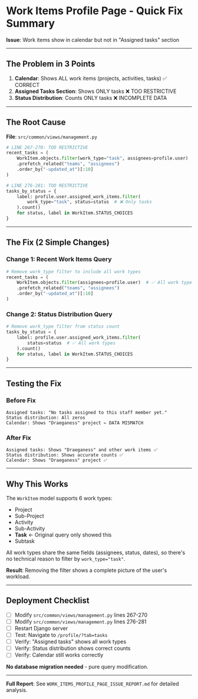 # Work Items Profile Page - Quick Fix Summary

**Issue**: Work items show in calendar but not in "Assigned tasks" section

---

## The Problem in 3 Points

1. **Calendar**: Shows ALL work items (projects, activities, tasks) ✅ CORRECT
2. **Assigned Tasks Section**: Shows ONLY tasks ❌ TOO RESTRICTIVE
3. **Status Distribution**: Counts ONLY tasks ❌ INCOMPLETE DATA

---

## The Root Cause

**File**: `src/common/views/management.py`

```python
# LINE 267-270: TOO RESTRICTIVE
recent_tasks = (
    WorkItem.objects.filter(work_type="task", assignees=profile.user)  # ❌ Only tasks
    .prefetch_related("teams", "assignees")
    .order_by("-updated_at")[:10]
)

# LINE 276-281: TOO RESTRICTIVE
tasks_by_status = {
    label: profile.user.assigned_work_items.filter(
        work_type="task", status=status  # ❌ Only tasks
    ).count()
    for status, label in WorkItem.STATUS_CHOICES
}
```

---

## The Fix (2 Simple Changes)

### Change 1: Recent Work Items Query

```python
# Remove work_type filter to include all work types
recent_tasks = (
    WorkItem.objects.filter(assignees=profile.user)  # ✅ All work types
    .prefetch_related("teams", "assignees")
    .order_by("-updated_at")[:10]
)
```

### Change 2: Status Distribution Query

```python
# Remove work_type filter from status count
tasks_by_status = {
    label: profile.user.assigned_work_items.filter(
        status=status  # ✅ All work types
    ).count()
    for status, label in WorkItem.STATUS_CHOICES
}
```

---

## Testing the Fix

### Before Fix
```
Assigned tasks: "No tasks assigned to this staff member yet."
Status distribution: All zeros
Calendar: Shows "Draeganess" project ← DATA MISMATCH
```

### After Fix
```
Assigned tasks: Shows "Draeganess" and other work items ✅
Status distribution: Shows accurate counts ✅
Calendar: Shows "Draeganess" project ✅
```

---

## Why This Works

The `WorkItem` model supports 6 work types:
- Project
- Sub-Project
- Activity
- Sub-Activity
- **Task** ← Original query only showed this
- Subtask

All work types share the same fields (assignees, status, dates), so there's no technical reason to filter by `work_type="task"`.

**Result**: Removing the filter shows a complete picture of the user's workload.

---

## Deployment Checklist

- [ ] Modify `src/common/views/management.py` lines 267-270
- [ ] Modify `src/common/views/management.py` lines 276-281
- [ ] Restart Django server
- [ ] Test: Navigate to `/profile/?tab=tasks`
- [ ] Verify: "Assigned tasks" shows all work types
- [ ] Verify: Status distribution shows correct counts
- [ ] Verify: Calendar still works correctly

**No database migration needed** - pure query modification.

---

**Full Report**: See `WORK_ITEMS_PROFILE_PAGE_ISSUE_REPORT.md` for detailed analysis.
